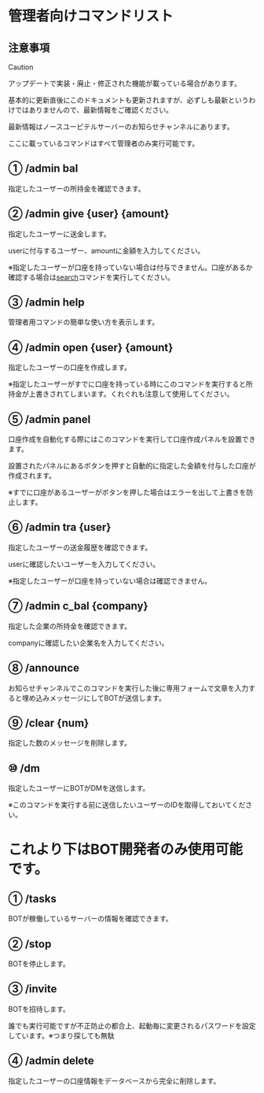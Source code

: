 # 管理者向けコマンドリスト

## 注意事項
> [!CAUTION]
> アップデートで実装・廃止・修正された機能が載っている場合があります。
>
> 基本的に更新直後にこのドキュメントも更新されますが、必ずしも最新というわけではありませんので、最新情報をご確認ください。
>
> 最新情報はノースユーピテルサーバーのお知らせチャンネルにあります。
>
> ここに載っているコマンドはすべて管理者のみ実行可能です。

## ① /admin bal

指定したユーザーの所持金を確認できます。


## ② /admin give \{user\} \{amount\}

指定したユーザーに送金します。

userに付与するユーザー、amountに金額を入力してください。

※指定したユーザーが口座を持っていない場合は付与できません。口座があるか確認する場合は[search](https://github.com/Quantum8060-org/North-Jupiter-BOT-docs/blob/main/docs/COMMANDS.md#-search-user)コマンドを実行してください。


## ③ /admin help

管理者用コマンドの簡単な使い方を表示します。


## ④ /admin open \{user\} \{amount\}
指定したユーザーの口座を作成します。

※指定したユーザーがすでに口座を持っている時にこのコマンドを実行すると所持金が上書きされてしまいます。くれぐれも注意して使用してください。


## ⑤ /admin panel
口座作成を自動化する際にはこのコマンドを実行して口座作成パネルを設置できます。

設置されたパネルにあるボタンを押すと自動的に指定した金額を付与した口座が作成されます。

※すでに口座があるユーザーがボタンを押した場合はエラーを出して上書きを防止します。


## ⑥ /admin tra \{user\}
指定したユーザーの送金履歴を確認できます。

userに確認したいユーザーを入力してください。

※指定したユーザーが口座を持っていない場合は確認できません。


## ⑦ /admin c_bal \{company\}
指定した企業の所持金を確認できます。

companyに確認したい企業名を入力してください。


## ⑧ /announce
お知らせチャンネルでこのコマンドを実行した後に専用フォームで文章を入力すると埋め込みメッセージにしてBOTが送信します。


## ⑨ /clear \{num\}
指定した数のメッセージを削除します。


## ⑩ /dm
指定したユーザーにBOTがDMを送信します。

※このコマンドを実行する前に送信したいユーザーのIDを取得しておいてください。


# これより下はBOT開発者のみ使用可能です。

## ① /tasks
BOTが稼働しているサーバーの情報を確認できます。


## ② /stop
BOTを停止します。


## ③ /invite
BOTを招待します。

誰でも実行可能ですが不正防止の都合上、起動毎に変更されるパスワードを設定しています。※つまり探しても無駄


## ④ /admin delete
指定したユーザーの口座情報をデータベースから完全に削除します。
